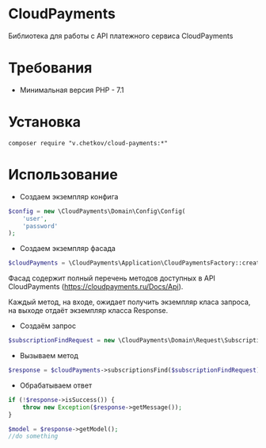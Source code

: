 # CloudPayments
Библиотека для работы с API платежного сервиса CloudPayments

# Требования
- Минимальная версия PHP - 7.1

# Установка
```
composer require "v.chetkov/cloud-payments:*"
```

# Использование
- Создаем экземпляр конфига
```php
$config = new \CloudPayments\Domain\Config\Config(
    'user',
    'password'
);
```

- Создаем экземпляр фасада
```php
$cloudPayments = \CloudPayments\Application\CloudPaymentsFactory::create($config);
```
Фасад содержит полный перечень методов доступных в API CloudPayments (https://cloudpayments.ru/Docs/Api).


Каждый метод, на входе, ожидает получить экземпляр класа запроса, на выходе отдаёт экземпляр класса Response.

- Создаём запрос 
```php
$subscriptionFindRequest = new \CloudPayments\Domain\Request\Subscription\Find('test@test.ru');
```

- Вызываем метод
```php
$response = $cloudPayments->subscriptionsFind($subscriptionFindRequest);
```

- Обрабатываем ответ
```php
if (!$response->isSuccess()) {
    throw new Exception($response->getMessage());
}

$model = $response->getModel();
//do something
```